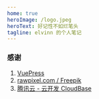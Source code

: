 ```yaml
---
home: true
heroImage: /logo.jpeg
heroText: 好记性不如烂笔头
tagline: elvinn 的个人笔记
---
```


### 感谢

1. [VuePress](https://github.com/vuejs/vuepress)
2. [rawpixel.com / Freepik](https://www.freepik.com)
3. [腾讯云 - 云开发 CloudBase](https://www.cloudbase.net/)

<main-footer />